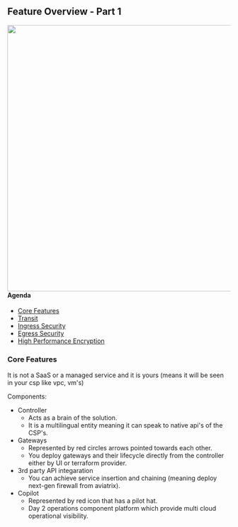 ## Feature Overview - Part 1

<img width="600" align="right" src="https://user-images.githubusercontent.com/59575502/203302560-46393574-6fdc-4a24-b1c4-804ca61f895d.png">

#### Agenda
- [Core Features](#CoreFeatures)
- [Transit](#Transit)
- [Ingress Security](#IngressSecurity)
- [Egress Security](#EgressSecurity)
- [High Performance Encryption](#HighPerformanceEncryption)


<a name="CoreFeatures"></a>
### Core Features
It is not a SaaS or a managed service and it is yours (means it will be seen in your csp like vpc, vm's)

Components:
- Controller
  - Acts as a brain of the solution.
  - It is a multilingual entity meaning it can speak to native api's of the CSP's.
- Gateways
  - Represented by red circles arrows pointed towards each other.
  - You deploy gateways and their lifecycle directly from the controller either by UI or terraform provider.
- 3rd party API integaration
  - You can achieve service insertion and chaining (meaning deploy next-gen firewall from aviatrix).
- Copilot
  - Represented by red icon that has a pilot hat.
  - Day 2 operations component platform which provide multi cloud operational visibility.




















<a name="Transit"></a>
<a name="IngressSecurity"></a>
<a name="EgressSecurity"></a>
<a name="HighPerformanceEncryption"></a>

